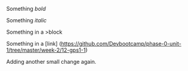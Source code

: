 Something  *bold*

Something _italic_

Something in a >block

Something in a [link] (https://github.com/Devbootcamp/phase-0-unit-1/tree/master/week-2/12-gps1-1)

Adding another small change again.